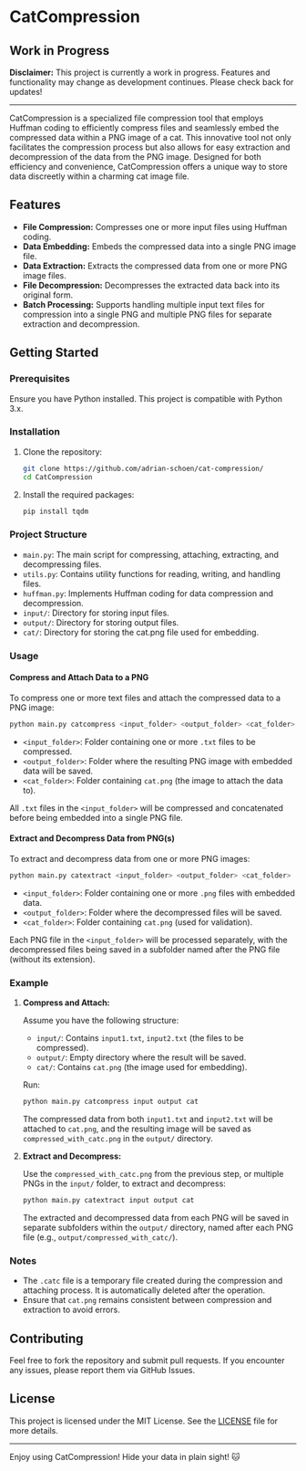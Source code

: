 # CatCompression

## Work in Progress

**Disclaimer:** This project is currently a work in progress. Features and functionality may change as development continues. Please check back for updates!

---

CatCompression is a specialized file compression tool that employs Huffman coding to efficiently compress files and seamlessly embed the compressed data within a PNG image of a cat. This innovative tool not only facilitates the compression process but also allows for easy extraction and decompression of the data from the PNG image. Designed for both efficiency and convenience, CatCompression offers a unique way to store data discreetly within a charming cat image file.

## Features

- **File Compression:** Compresses one or more input files using Huffman coding.
- **Data Embedding:** Embeds the compressed data into a single PNG image file.
- **Data Extraction:** Extracts the compressed data from one or more PNG image files.
- **File Decompression:** Decompresses the extracted data back into its original form.
- **Batch Processing:** Supports handling multiple input text files for compression into a single PNG and multiple PNG files for separate extraction and decompression.

## Getting Started

### Prerequisites

Ensure you have Python installed. This project is compatible with Python 3.x.

### Installation

1. Clone the repository:

   ```bash
   git clone https://github.com/adrian-schoen/cat-compression/
   cd CatCompression
   ```

2. Install the required packages:

   ```bash
   pip install tqdm
   ```

### Project Structure

- `main.py`: The main script for compressing, attaching, extracting, and decompressing files.
- `utils.py`: Contains utility functions for reading, writing, and handling files.
- `huffman.py`: Implements Huffman coding for data compression and decompression.
- `input/`: Directory for storing input files.
- `output/`: Directory for storing output files.
- `cat/`: Directory for storing the cat.png file used for embedding.

### Usage

#### Compress and Attach Data to a PNG

To compress one or more text files and attach the compressed data to a PNG image:

```bash
python main.py catcompress <input_folder> <output_folder> <cat_folder>
```

- `<input_folder>`: Folder containing one or more `.txt` files to be compressed.
- `<output_folder>`: Folder where the resulting PNG image with embedded data will be saved.
- `<cat_folder>`: Folder containing `cat.png` (the image to attach the data to).

All `.txt` files in the `<input_folder>` will be compressed and concatenated before being embedded into a single PNG file.

#### Extract and Decompress Data from PNG(s)

To extract and decompress data from one or more PNG images:

```bash
python main.py catextract <input_folder> <output_folder> <cat_folder>
```

- `<input_folder>`: Folder containing one or more `.png` files with embedded data.
- `<output_folder>`: Folder where the decompressed files will be saved.
- `<cat_folder>`: Folder containing `cat.png` (used for validation).

Each PNG file in the `<input_folder>` will be processed separately, with the decompressed files being saved in a subfolder named after the PNG file (without its extension).

### Example

1. **Compress and Attach:**

   Assume you have the following structure:

   - `input/`: Contains `input1.txt`, `input2.txt` (the files to be compressed).
   - `output/`: Empty directory where the result will be saved.
   - `cat/`: Contains `cat.png` (the image used for embedding).

   Run:

   ```bash
   python main.py catcompress input output cat
   ```

   The compressed data from both `input1.txt` and `input2.txt` will be attached to `cat.png`, and the resulting image will be saved as `compressed_with_catc.png` in the `output/` directory.

2. **Extract and Decompress:**

   Use the `compressed_with_catc.png` from the previous step, or multiple PNGs in the `input/` folder, to extract and decompress:

   ```bash
   python main.py catextract input output cat
   ```

   The extracted and decompressed data from each PNG will be saved in separate subfolders within the `output/` directory, named after each PNG file (e.g., `output/compressed_with_catc/`).

### Notes

- The `.catc` file is a temporary file created during the compression and attaching process. It is automatically deleted after the operation.
- Ensure that `cat.png` remains consistent between compression and extraction to avoid errors.

## Contributing

Feel free to fork the repository and submit pull requests. If you encounter any issues, please report them via GitHub Issues.

## License

This project is licensed under the MIT License. See the [LICENSE](LICENSE) file for more details.

---

Enjoy using CatCompression! Hide your data in plain sight! 🐱